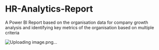 # HR-Analytics-Report
A Power BI Report based on the organisation data for company growth analysis and identifying key metrics of the organisation based on multiple criteria

![Uploading image.png…]()
